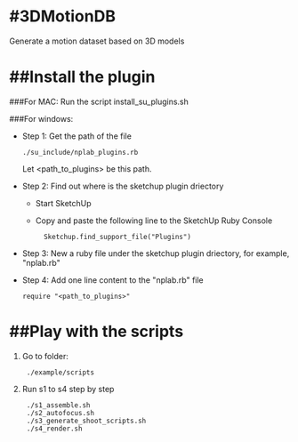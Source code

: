 #3DMotionDB
==========

Generate a motion dataset based on 3D models

##Install the plugin
====================
###For MAC:
  Run the script install_su_plugins.sh
  
###For windows:
  - Step 1: Get the path of the file
  	
  		./su_include/nplab_plugins.rb
  		   
    Let \<path_to_plugins\> be this path.

  - Step 2: Find out where is the sketchup plugin driectory
    - Start SketchUp
    - Copy and paste the following line to the SketchUp Ruby Console
    
            Sketchup.find_support_file("Plugins")
          
  - Step 3: New a ruby file under the sketchup plugin driectory, for example, "nplab.rb"

  - Step 4: Add one line content to the "nplab.rb" file
    
        require "<path_to_plugins>"
    
  
  
##Play with the scripts
=======================
1. Go to folder: 
   	
   		./example/scripts

2. Run s1 to s4 step by step

		./s1_assemble.sh	
		./s2_autofocus.sh			
		./s3_generate_shoot_scripts.sh
    	./s4_render.sh

